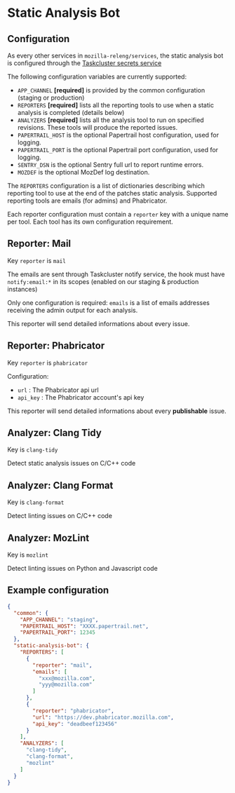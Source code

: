 Static Analysis Bot
===================

Configuration
-------------

As every other services in `mozilla-releng/services`, the static analysis bot is configured through the [Taskcluster secrets service](https://tools.taskcluster.net/secrets)

The following configuration variables are currently supported:

* `APP_CHANNEL` **[required]** is provided by the common configuration (staging or production)
* `REPORTERS` **[required]** lists all the reporting tools to use when a static analysis is completed (details below)
* `ANALYZERS` **[required]** lists all the analysis tool to run on specified revisions. These tools will produce the reported issues.
* `PAPERTRAIL_HOST` is the optional Papertrail host configuration, used for logging.
* `PAPERTRAIL_PORT` is the optional Papertrail port configuration, used for logging.
* `SENTRY_DSN` is the optional Sentry full url to report runtime errors.
* `MOZDEF` is the optional MozDef log destination.

The `REPORTERS` configuration is a list of dictionaries describing which reporting tool to use at the end of the patches static analysis.
Supported reporting tools are emails (for admins) and Phabricator.

Each reporter configuration must contain a `reporter` key with a unique name per tool. Each tool has its own configuration requirement.

Reporter: Mail
--------------

Key `reporter` is `mail`

The emails are sent through Taskcluster notify service, the hook must have `notify:email:*` in its scopes (enabled on our staging & production instances)

Only one configuration is required: `emails` is a list of emails addresses receiving the admin output for each analysis.

This reporter will send detailed informations about every issue.

Reporter: Phabricator
---------------------

Key `reporter` is `phabricator`

Configuration:

 * `url` : The Phabricator api url
 * `api_key` : The Phabricator account's api key

This reporter will send detailed informations about every **publishable** issue.

Analyzer: Clang Tidy
--------------------

Key is `clang-tidy`

Detect static analysis issues on C/C++ code

Analyzer: Clang Format
--------------------

Key is `clang-format`

Detect linting issues on C/C++ code

Analyzer: MozLint
-----------------

Key is `mozlint`

Detect linting issues on Python and Javascript code

Example configuration
---------------------

```json
{
  "common": {
    "APP_CHANNEL": "staging",
    "PAPERTRAIL_HOST": "XXXX.papertrail.net",
    "PAPERTRAIL_PORT": 12345
  },
  "static-analysis-bot": {
    "REPORTERS": [
      {
        "reporter": "mail",
        "emails": [
          "xxx@mozilla.com",
          "yyy@mozilla.com"
        ]
      },
      {
        "reporter": "phabricator",
        "url": "https://dev.phabricator.mozilla.com",
        "api_key": "deadbeef123456"
      }
    ],
    "ANALYZERS": [
      "clang-tidy",
      "clang-format",
      "mozlint"
    ]
  }
}
```
